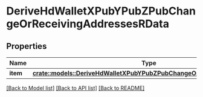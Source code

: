 # DeriveHdWalletXPubYPubZPubChangeOrReceivingAddressesRData

## Properties

Name | Type | Description | Notes
------------ | ------------- | ------------- | -------------
**item** | [**crate::models::DeriveHdWalletXPubYPubZPubChangeOrReceivingAddressesRi**](DeriveHDWalletXPubYPubZPubChangeOrReceivingAddressesRI.md) |  | 

[[Back to Model list]](../README.md#documentation-for-models) [[Back to API list]](../README.md#documentation-for-api-endpoints) [[Back to README]](../README.md)


